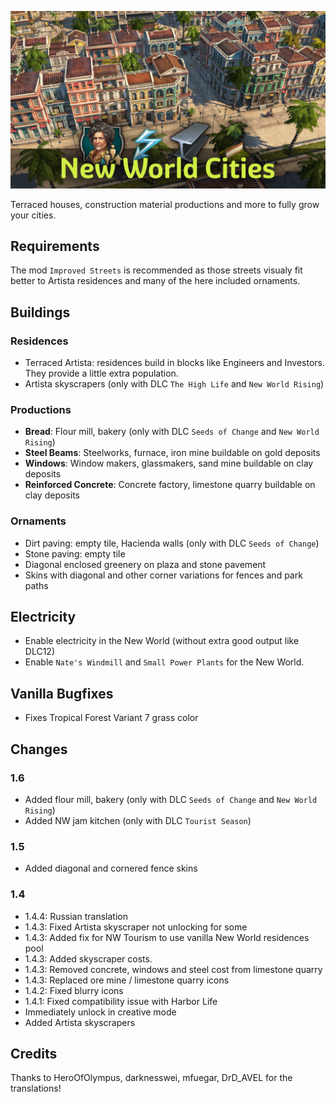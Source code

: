 ![](./banner.jpg)

Terraced houses, construction material productions and more to fully grow your cities.

## Requirements

The mod `Improved Streets` is recommended as those streets visualy fit better to Artista residences and many of the here included ornaments.

## Buildings

### Residences

- Terraced Artista: residences build in blocks like Engineers and Investors.
  They provide a little extra population.
- Artista skyscrapers (only with DLC `The High Life` and `New World Rising`)

### Productions

- **Bread**: Flour mill, bakery (only with DLC `Seeds of Change` and `New World Rising`)
- **Steel Beams**: Steelworks, furnace, iron mine buildable on gold deposits
- **Windows**: Window makers, glassmakers, sand mine buildable on clay deposits
- **Reinforced Concrete**: Concrete factory, limestone quarry buildable on clay deposits

### Ornaments

- Dirt paving: empty tile, Hacienda walls (only with DLC `Seeds of Change`)
- Stone paving: empty tile
- Diagonal enclosed greenery on plaza and stone pavement
- Skins with diagonal and other corner variations for fences and park paths

## Electricity

- Enable electricity in the New World (without extra good output like DLC12)
- Enable `Nate's Windmill` and `Small Power Plants` for the New World.

## Vanilla Bugfixes

- Fixes Tropical Forest Variant 7 grass color

## Changes

### 1.6

- Added flour mill, bakery (only with DLC `Seeds of Change` and `New World Rising`)
- Added NW jam kitchen (only with DLC `Tourist Season`)

### 1.5

- Added diagonal and cornered fence skins

### 1.4

- 1.4.4: Russian translation
- 1.4.3: Fixed Artista skyscraper not unlocking for some
- 1.4.3: Added fix for NW Tourism to use vanilla New World residences pool
- 1.4.3: Added skyscraper costs.
- 1.4.3: Removed concrete, windows and steel cost from limestone quarry
- 1.4.3: Replaced ore mine / limestone quarry icons
- 1.4.2: Fixed blurry icons
- 1.4.1: Fixed compatibility issue with Harbor Life
- Immediately unlock in creative mode
- Added Artista skyscrapers

## Credits

Thanks to HeroOfOlympus, darknesswei, mfuegar, DrD_AVEL for the translations!
